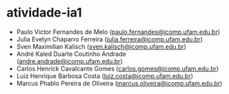 # atividade-ia1
- Paulo Victor Fernandes de Melo (paulo.fernandes@icomp.ufam.edu.br)
- Julia Evelyn Chaparro Ferreira (julia.ferreira@icomp.ufam.edu.br)
- Sven Maximilian Kalisch (sven.kalisch@icomp.ufam.edu.br)
- André Kaled Duarte Coutinho Andrade (andre.andrade@icomp.ufam.edu.br)
- Carlos Henrick Cavalcante Gomes (carlos.gomes@icomp.ufam.edu.br)
- Luiz Henrique Barbosa Costa (luiz.costa@icomp.ufam.edu.br)
- Marcus Phablo Pereira de Oliveira (marcus.oliveira@icomp.ufam.edu.br)
